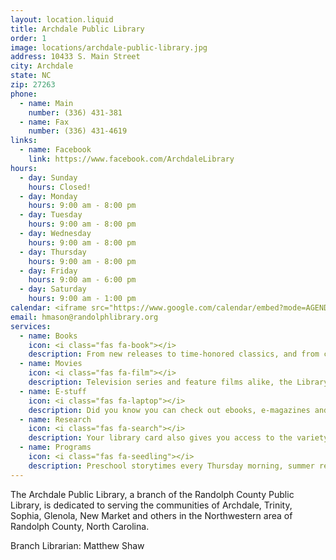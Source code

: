 ```yaml
---
layout: location.liquid
title: Archdale Public Library
order: 1
image: locations/archdale-public-library.jpg
address: 10433 S. Main Street
city: Archdale
state: NC
zip: 27263
phone: 
  - name: Main
    number: (336) 431-381
  - name: Fax
    number: (336) 431-4619
links: 
  - name: Facebook
    link: https://www.facebook.com/ArchdaleLibrary
hours: 
  - day: Sunday
    hours: Closed!
  - day: Monday
    hours: 9:00 am - 8:00 pm
  - day: Tuesday
    hours: 9:00 am - 8:00 pm
  - day: Wednesday
    hours: 9:00 am - 8:00 pm
  - day: Thursday
    hours: 9:00 am - 8:00 pm
  - day: Friday
    hours: 9:00 am - 6:00 pm
  - day: Saturday
    hours: 9:00 am - 1:00 pm
calendar: <iframe src="https://www.google.com/calendar/embed?mode=AGENDA&amp;height=400&amp;wkst=2&amp;bgcolor=%23FFFFFF&amp;src=9d99p1ojlvovqit0onc8rrfapk%40group.calendar.google.com&amp;color=%232952A3&amp;ctz=America%2FNew_York" style=" border-width:0 " width="280" height="400" frameborder="0" scrolling="no"></iframe>
email: hmason@randolphlibrary.org
services: 
  - name: Books
    icon: <i class="fas fa-book"></i>
    description: From new releases to time-honored classics, and from cookbooks to biographies, the Library has thousands of books available for your reading pleasure. (We even have large print and audio-books on CD).
  - name: Movies
    icon: <i class="fas fa-film"></i>
    description: Television series and feature films alike, the Library has DVDs for viewing entertainment.
  - name: E-stuff
    icon: <i class="fas fa-laptop"></i>
    description: Did you know you can check out ebooks, e-magazines and even digital audiobooks from the Library – for free? All it takes is a Library card.
  - name: Research
    icon: <i class="fas fa-search"></i>
    description: Your library card also gives you access to the variety of valuable online resources available free through our Randquest portal and NC-Live.
  - name: Programs
    icon: <i class="fas fa-seedling"></i>
    description: Preschool storytimes every Thursday morning, summer reading events for school-age children, and special programs throughout the year.
---
```


The Archdale Public Library, a branch of the Randolph County Public Library, is dedicated to serving the communities of Archdale, Trinity, Sophia, Glenola, New Market and others in the Northwestern area of Randolph County, North Carolina.

Branch Librarian: Matthew Shaw

